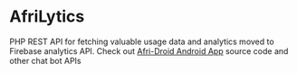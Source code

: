 # AfriLytics
PHP REST API for fetching valuable usage data and analytics moved to Firebase analytics API. Check out [Afri-Droid Android App](https://github.com/levitnudi/Dala/tree/master/) source code and other chat bot APIs

